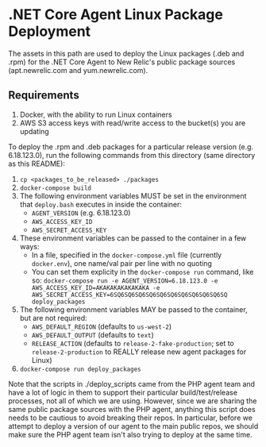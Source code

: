 # .NET Core Agent Linux Package Deployment

The assets in this path are used to deploy the Linux packages (.deb and .rpm) for the .NET Core Agent to New Relic's public package sources (apt.newrelic.com and yum.newrelic.com).

## Requirements
1. Docker, with the ability to run Linux containers
2. AWS S3 access keys with read/write access to the bucket(s) you are updating

To deploy the .rpm and .deb packages for a particular release version (e.g. 6.18.123.0), run the following commands from this directory (same directory as this README):

1. `cp <packages_to_be_released> ./packages`
2. `docker-compose build`
3. The following environment variables MUST be set in the environment that `deploy.bash` executes in inside the container:
    - `AGENT_VERSION` (e.g. 6.18.123.0)
    - `AWS_ACCESS_KEY_ID`
    - `AWS_SECRET_ACCESS_KEY`
4. These environment variables can be passed to the container in a few ways:
    - In a file, specified in the `docker-compose.yml` file (currently `docker.env`), one name/val pair per line with no quoting
    - You can set them explicity in the `docker-compose run` command, like so:
    `docker-compose run -e AGENT_VERSION=6.18.123.0 -e AWS_ACCESS_KEY_ID=AKAKAKAKAKAKAKA -e AWS_SECRET_ACCESS_KEY=6SQ6SQ6SQ6SQ6SQ6SQ6SQ6SQ6SQ6SQ6SQ deploy_packages`
5. The following environment variables MAY be passed to the container, but are not required:
    - `AWS_DEFAULT_REGION` (defaults to `us-west-2`)
    - `AWS_DEFAULT_OUTPUT` (defaults to `text`)
    - `RELEASE_ACTION` (defaults to `release-2-fake-production`; set to `release-2-production` to REALLY release new agent packages for Linux)
6. `docker-compose run deploy_packages`

Note that the scripts in ./deploy_scripts came from the PHP agent team and have a lot of logic in them to support their particular build/test/release processes, not all of which
we are using.  However, since we are sharing the same public package sources with the PHP agent, anything this script does needs to be cautious to avoid breaking their repos.
In particular, before we attempt to deploy a version of our agent to the main public repos, we should make sure the PHP agent team isn't also trying to deploy at the same time.
